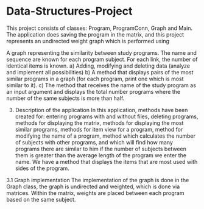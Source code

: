 # Data-Structures-Project
This project consists of classes: Program, ProgramConn, Graph and Main. The application does saving the program in the matrix, and this project represents an undirected weight graph which is performed using

A graph representing the similarity between study programs. The name and sequence are known for each program
subject. For each link, the number of identical items is known.
a) Adding, modifying and deleting data (analyze and implement all possibilities)
b) A method that displays pairs of the most similar programs in a graph (for each program, print one
which is most similar to it).
c) The method that receives the name of the study program as an input argument and displays the total number
programs where the number of the same subjects is more than half.



3. Description of the application
In this application, methods have been created for: entering programs with and without files, deleting
programs, methods for displaying the matrix, methods for displaying the most similar programs, methods for
item view for a program, method for modifying the name of a program, method
which calculates the number of subjects with other programs, and which will find how many programs there are
similar to him if the number of subjects between them is greater than the average length of the program
we enter the name. We have a method that displays the items that are most used with
sides of the program.


3.1 Graph implementation
The implementation of the graph is done in the Graph class, the graph is undirected and weighted, which is done via
matrices. Within the matrix, weights are placed between each program based on the same
subject.
